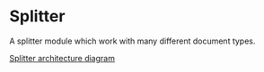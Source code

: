 # Splitter

A splitter module which work with many different document types.

[Splitter architecture diagram](./assets/splitter.drawio.svg)


